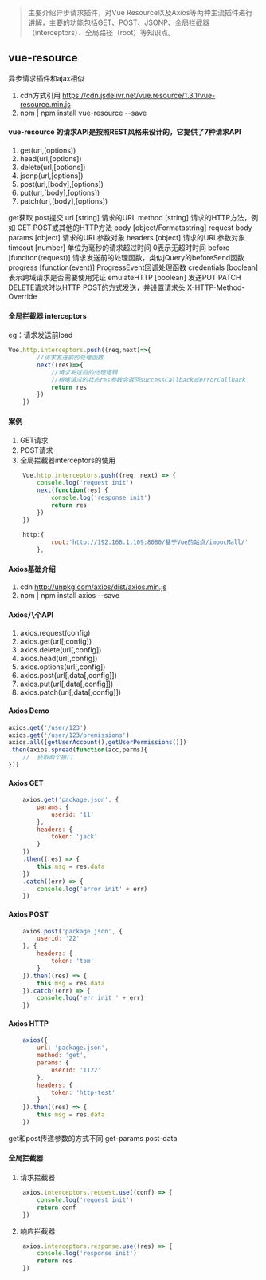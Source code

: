 >主要介绍异步请求插件，对Vue Resource以及Axios等两种主流插件进行讲解，主要的功能包括GET、POST、JSONP、全局拦截器（interceptors）、全局路径（root）等知识点。

## vue-resource
异步请求插件和ajax相似
1. cdn方式引用 https://cdn.jsdelivr.net/vue.resource/1.3.1/vue-resource.min.js
2. npm | npm install vue-resource --save

#### vue-resource 的请求API是按照REST风格来设计的，它提供了7种请求API
1. get(url,[options])
2. head(url,[options])
3. delete(url,[options])
4. jsonp(url,[options])
5. post(url,[body],[options])
6. put(url,[body],[options])
7. patch(url,[body],[options])

get获取 post提交
url [string] 请求的URL
method [string] 请求的HTTP方法，例如 GET POST或其他的HTTP方法
body [object/Formatastring] request body
params [object] 请求的URL参数对象
headers [object] 请求的URL参数对象
timeout [number] 单位为毫秒的请求超过时间 0表示无超时时间
before [funciton(request)] 请求发送前的处理函数，类似jQuery的beforeSend函数
progress [function(event)] ProgressEvent回调处理函数
credentials [boolean] 表示跨域请求是否需要使用凭证
emulateHTTP [boolean] 发送PUT PATCH DELETE请求时以HTTP POST的方式发送，并设置请求头 X-HTTP-Method-Override

#### 全局拦截器 interceptors
eg：请求发送前load
``` JavaScript
Vue.http.interceptors.push((req,next)=>{
		//请求发送前的处理函数
		next((res)=>{
			//请求发送后的处理逻辑
			//根据请求的状态res参数会返回successCallback或errorCallback
			return res
		})
	})
```
#### 案例
1. GET请求
2. POST请求
3. 全局拦截器interceptors的使用
``` JavaScript
	Vue.http.interceptors.push((req, next) => {
		console.log('request init')
		next(function(res) {
			console.log('response init')
			return res
		})
	})
	
	http:{
			root:'http://192.168.1.109:8080/基于Vue的站点/imoocMall/'
		},
```

#### Axios基础介绍
1. cdn http://unpkg.com/axios/dist/axios.min.js
2. npm | npm install axios --save

#### Axios八个API
1. axios.request(config)
2. axios.get(url[,config])
3. axios.delete(url[,config])
4. axios.head(url[,config])
5. axios.options(url[,config])
6. axios.post(url[,data[,config]])
7. axios.put(url[,data[,config]])
8. axios.patch(url[,data[,config]])

#### Axios Demo
``` JavaScript
axios.get('/user/123')
axios.get('/user/123/premissions')
axios.all([getUserAccount(),getUserPermissions()])
.then(axios.spread(function(acc,perms){
	//	获取两个接口
}))
```
#### Axios GET
``` JavaScript
	axios.get('package.json', {
		params: {
			userid: '11'
		},
		headers: {
			token: 'jack'
		}
	})
	.then((res) => {
		this.msg = res.data
	})
	.catch((err) => {
		console.log('error init' + err)
	})
```
#### Axios POST
``` JavaScript
	axios.post('package.json', {
		userid: '22'
	}, {
		headers: {
			token: 'tom'
		}
	}).then((res) => {
		this.msg = res.data
	}).catch((err) => {
		console.log('err init ' + err)
	})
```
#### Axios HTTP
``` JavaScript
	axios({
		url: 'package.json',
		method: 'get',
		params: {
			userId: '1122'
		},
		headers: {
			token: 'http-test'
		}
	}).then((res) => {
		this.msg = res.data
	})
```
get和post传递参数的方式不同 get-params post-data

#### 全局拦截器
1. 请求拦截器
``` JavaScript
	axios.interceptors.request.use((conf) => {
		console.log('request init')
		return conf
	})
```
2. 响应拦截器
``` JavaScript
	axios.interceptors.response.use((res) => {
		console.log('response init')
		return res
	})
```
